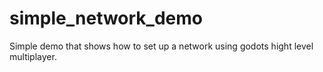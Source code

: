 # simple_network_demo
Simple demo that shows how to set up a network using godots hight level multiplayer.
